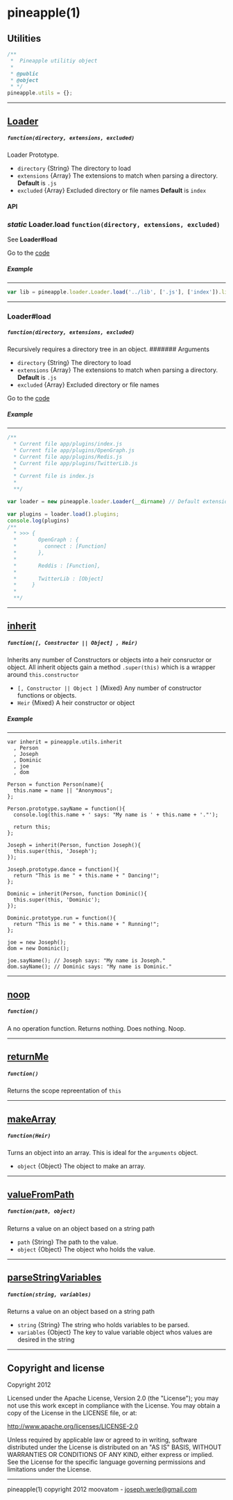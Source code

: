 pineapple(1)
===========

Utilities
---------
```js
/**
 *  Pineapple utilitiy object
 * 
 * @public
 * @object
 * */
pineapple.utils = {};

```
_____
## [Loader](https://github.com/moovatom/pineapple/blob/master/lib/utilities/Loader.js#L17) 
##### ```function(directory, extensions, excluded)```
Loader Prototype.
  - ```directory``` {String} The directory to load
  - ```extensions``` {Array} The extensions to match when parsing a directory. **Default** is ```.js```
  - ```excluded``` {Array} Excluded directory or file names **Default** is ```index```

#### API
### *static* Loader.load ```function(directory, extensions, excluded)```
See **Loader#load**

Go to the [code](https://github.com/moovatom/pineapple/blob/master/lib/utilities/Loader.js#L23)

##### Example
-----
```js
var lib = pineapple.loader.Loader.load('../lib', ['.js'], ['index']).lib;
```

_____

### Loader#load 
##### ```function(directory, extensions, excluded)```
Recursively requires a directory tree in an object.
####### Arguments
  - ```directory``` {String} The directory to load
  - ```extensions``` {Array} The extensions to match when parsing a directory. **Default** is ```.js```
  - ```excluded``` {Array} Excluded directory or file names

Go to the [code](https://github.com/moovatom/pineapple/blob/master/lib/utilities/Loader.js#L27)

##### Example
-----
```js
/**
  * Current file app/plugins/index.js
  * Current file app/plugins/OpenGraph.js
  * Current file app/plugins/Redis.js
  * Current file app/plugins/TwitterLib.js
  *
  * Current file is index.js
  *
  **/

var loader = new pineapple.loader.Loader(__dirname) // Default extensions are .js and default exclusion is index

var plugins = loader.load().plugins;
console.log(plugins)
/** 
  * >>> {
  *       OpenGraph : {
  *         connect : [Function]
  *       },
  *
  *       Reddis : [Function],
  *
  *       TwitterLib : [Object]
  *     }
  *
  **/

```

_____

## [inherit](https://github.com/moovatom/pineapple/blob/master/lib/utilities/inherit.js#L5) 
##### ```function([, Constructor || Object] , Heir)```
Inherits any number of Constructors or objects into a heir consructor or object. All inherit objects gain a method ```.super(this)``` which is a wrapper around ```this.constructor```
 - ```[, Constructor || Object ]``` {Mixed} Any number of constructor functions or objects.
 - ```Heir``` {Mixed} A heir constructor or object

##### Example
-----
```
var inherit = pineapple.utils.inherit
  , Person
  , Joseph
  , Dominic
  , joe
  , dom

Person = function Person(name){
  this.name = name || "Anonymous";
};

Person.prototype.sayName = function(){
  console.log(this.name + ' says: "My name is ' + this.name + '."');

  return this;
};

Joseph = inherit(Person, function Joseph(){
  this.super(this, 'Joseph');
});

Joseph.prototype.dance = function(){
  return "This is me " + this.name + " Dancing!";
};

Dominic = inherit(Person, function Dominic(){
  this.super(this, 'Dominic');
});

Dominic.prototype.run = function(){
  return "This is me " + this.name + " Running!";
};

joe = new Joseph();
dom = new Dominic();

joe.sayName(); // Joseph says: "My name is Joseph."
dom.sayName(); // Dominic says: "My name is Dominic."
```
_____

## [noop](https://github.com/moovatom/pineapple/blob/master/lib/utilities/index.js#L7) 
##### ```function()```
A no operation function. Returns nothing. Does nothing. Noop.

_____

## [returnMe](https://github.com/moovatom/pineapple/blob/master/lib/utilities/index.js#L8) 
##### ```function()```
Returns the scope repreentation of ```this```

_____

## [makeArray](https://github.com/moovatom/pineapple/blob/master/lib/utilities/index.js#L9) 
##### ```function(Heir)```
Turns an object into an array. This is ideal for the ```arguments``` object.
 - ```object``` {Object} The object to make an array.

_____

## [valueFromPath](https://github.com/moovatom/pineapple/blob/master/lib/utilities/index.js#L23) 
##### ```function(path, object)```
Returns a value on an object based on a string path
 - ```path``` {String} The path to the value.
 - ```object``` {Object} The object who holds the value.

_____

## [parseStringVariables](https://github.com/moovatom/pineapple/blob/master/lib/utilities/index.js#L27) 
##### ```function(string, variables)```
Returns a value on an object based on a string path
 - ```string``` {String} The string who holds variables to be parsed.
 - ```variables``` {Object} The key to value variable object whos values are desired in the string

_____


Copyright and license
---------------------

Copyright 2012

Licensed under the Apache License, Version 2.0 (the "License");
you may not use this work except in compliance with the License.
You may obtain a copy of the License in the LICENSE file, or at:

   http://www.apache.org/licenses/LICENSE-2.0

Unless required by applicable law or agreed to in writing, software
distributed under the License is distributed on an "AS IS" BASIS,
WITHOUT WARRANTIES OR CONDITIONS OF ANY KIND, either express or implied.
See the License for the specific language governing permissions and
limitations under the License.

- - -
pineapple(1) copyright 2012
moovatom - joseph.werle@gmail.com